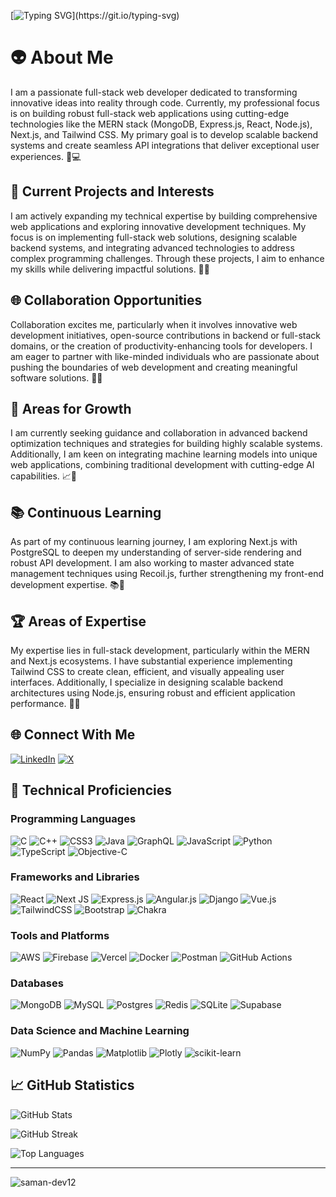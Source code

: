 [![Typing SVG](https://readme-typing-svg.demolab.com?font=Fira+Code&size=16&duration=4000&pause=1000&center=true&vCenter=true&hCenter=true&width=435&lines=Code+%E2%80%A2+Learn+%E2%80%A2+Repeat;Turning+ideas+into+reality+through+code.;Fuelled+by+coffee%2C+powered+by+code.)](https://git.io/typing-svg)
# 👽 About Me

I am a passionate full-stack web developer dedicated to transforming innovative ideas into reality through code. Currently, my professional focus is on building robust full-stack web applications using cutting-edge technologies like the MERN stack (MongoDB, Express.js, React, Node.js), Next.js, and Tailwind CSS. My primary goal is to develop scalable backend systems and create seamless API integrations that deliver exceptional user experiences. 🚀💻

## 🚀 Current Projects and Interests

I am actively expanding my technical expertise by building comprehensive web applications and exploring innovative development techniques. My focus is on implementing full-stack web solutions, designing scalable backend systems, and integrating advanced technologies to address complex programming challenges. Through these projects, I aim to enhance my skills while delivering impactful solutions. 🌟🔧

## 🌐 Collaboration Opportunities

Collaboration excites me, particularly when it involves innovative web development initiatives, open-source contributions in backend or full-stack domains, or the creation of productivity-enhancing tools for developers. I am eager to partner with like-minded individuals who are passionate about pushing the boundaries of web development and creating meaningful software solutions. 🤝🌐

## 🌱 Areas for Growth

I am currently seeking guidance and collaboration in advanced backend optimization techniques and strategies for building highly scalable systems. Additionally, I am keen on integrating machine learning models into unique web applications, combining traditional development with cutting-edge AI capabilities. 📈🧠

## 📚 Continuous Learning

As part of my continuous learning journey, I am exploring Next.js with PostgreSQL to deepen my understanding of server-side rendering and robust API development. I am also working to master advanced state management techniques using Recoil.js, further strengthening my front-end development expertise. 📚🔬

## 🏆 Areas of Expertise

My expertise lies in full-stack development, particularly within the MERN and Next.js ecosystems. I have substantial experience implementing Tailwind CSS to create clean, efficient, and visually appealing user interfaces. Additionally, I specialize in designing scalable backend architectures using Node.js, ensuring robust and efficient application performance. 🎯🔧

## 🌐 Connect With Me

[![LinkedIn](https://img.shields.io/badge/LinkedIn-%230077B5.svg?logo=linkedin&logoColor=white)](https://linkedin.com/in/samanpreet-singh-921996225/) [![X](https://img.shields.io/badge/X-black.svg?logo=X&logoColor=white)](https://x.com/Saman1202)

## 🔧 Technical Proficiencies

### Programming Languages
![C](https://img.shields.io/badge/c-%2300599C.svg?style=flat-square&logo=c&logoColor=white)
![C++](https://img.shields.io/badge/c++-%2300599C.svg?style=flat-square&logo=c%2B%2B&logoColor=white)
![CSS3](https://img.shields.io/badge/css3-%231572B6.svg?style=flat-square&logo=css3&logoColor=white)
![Java](https://img.shields.io/badge/java-%23ED8B00.svg?style=flat-square&logo=openjdk&logoColor=white)
![GraphQL](https://img.shields.io/badge/-GraphQL-E10098?style=flat-square&logo=graphql&logoColor=white)
![JavaScript](https://img.shields.io/badge/javascript-%23323330.svg?style=flat-square&logo=javascript&logoColor=%23F7DF1E)
![Python](https://img.shields.io/badge/python-3670A0?style=flat-square&logo=python&logoColor=ffdd54)
![TypeScript](https://img.shields.io/badge/typescript-%23007ACC.svg?style=flat-square&logo=typescript&logoColor=white)
![Objective-C](https://img.shields.io/badge/OBJECTIVE--C-%233A95E3.svg?style=flat-square&logo=apple&logoColor=white)

### Frameworks and Libraries
![React](https://img.shields.io/badge/react-%2320232a.svg?style=flat-square&logo=react&logoColor=%2361DAFB)
![Next JS](https://img.shields.io/badge/Next-black?style=flat-square&logo=next.js&logoColor=white)
![Express.js](https://img.shields.io/badge/express.js-%23404d59.svg?style=flat-square&logo=express&logoColor=%2361DAFB)
![Angular.js](https://img.shields.io/badge/angular.js-%23E23237.svg?style=flat-square&logo=angularjs&logoColor=white)
![Django](https://img.shields.io/badge/django-%23092E20.svg?style=flat-square&logo=django&logoColor=white)
![Vue.js](https://img.shields.io/badge/vue.js-%2335495e.svg?style=flat-square&logo=vuedotjs&logoColor=%234FC08D)
![TailwindCSS](https://img.shields.io/badge/tailwindcss-%2338B2AC.svg?style=flat-square&logo=tailwind-css&logoColor=white)
![Bootstrap](https://img.shields.io/badge/bootstrap-%238511FA.svg?style=flat-square&logo=bootstrap&logoColor=white)
![Chakra](https://img.shields.io/badge/chakra-%234ED1C5.svg?style=flat-square&logo=chakraui&logoColor=white)

### Tools and Platforms
![AWS](https://img.shields.io/badge/AWS-%23FF9900.svg?style=flat-square&logo=amazon-aws&logoColor=white)
![Firebase](https://img.shields.io/badge/firebase-%23039BE5.svg?style=flat-square&logo=firebase)
![Vercel](https://img.shields.io/badge/vercel-%23000000.svg?style=flat-square&logo=vercel&logoColor=white)
![Docker](https://img.shields.io/badge/docker-%230db7ed.svg?style=flat-square&logo=docker&logoColor=white)
![Postman](https://img.shields.io/badge/Postman-FF6C37?style=flat-square&logo=postman&logoColor=white)
![GitHub Actions](https://img.shields.io/badge/github%20actions-%232671E5.svg?style=flat-square&logo=githubactions&logoColor=white)

### Databases
![MongoDB](https://img.shields.io/badge/MongoDB-%234ea94b.svg?style=flat-square&logo=mongodb&logoColor=white)
![MySQL](https://img.shields.io/badge/mysql-4479A1.svg?style=flat-square&logo=mysql&logoColor=white)
![Postgres](https://img.shields.io/badge/postgres-%23316192.svg?style=flat-square&logo=postgresql&logoColor=white)
![Redis](https://img.shields.io/badge/redis-%23DD0031.svg?style=flat-square&logo=redis&logoColor=white)
![SQLite](https://img.shields.io/badge/sqlite-%2307405e.svg?style=flat-square&logo=sqlite&logoColor=white)
![Supabase](https://img.shields.io/badge/Supabase-3ECF8E?style=flat-square&logo=supabase&logoColor=white)

### Data Science and Machine Learning
![NumPy](https://img.shields.io/badge/numpy-%23013243.svg?style=flat-square&logo=numpy&logoColor=white)
![Pandas](https://img.shields.io/badge/pandas-%23150458.svg?style=flat-square&logo=pandas&logoColor=white)
![Matplotlib](https://img.shields.io/badge/Matplotlib-%23ffffff.svg?style=flat-square&logo=Matplotlib&logoColor=black)
![Plotly](https://img.shields.io/badge/Plotly-%233F4F75.svg?style=flat-square&logo=plotly&logoColor=white)
![scikit-learn](https://img.shields.io/badge/scikit--learn-%23F7931E.svg?style=flat-square&logo=scikit-learn&logoColor=white)

## 📈 GitHub Statistics

![GitHub Stats](https://github-readme-stats.vercel.app/api?username=Saman-dev12&theme=dark&hide_border=false&include_all_commits=true&count_private=true)

![GitHub Streak](https://github-readme-streak-stats.herokuapp.com/?user=Saman-dev12&theme=dark&hide_border=false)

![Top Languages](https://github-readme-stats.vercel.app/api/top-langs/?username=Saman-dev12&theme=dark&hide_border=false&include_all_commits=true&count_private=true&layout=compact)

---

<p align="left"> <img src="https://komarev.com/ghpvc/?username=saman-dev12&label=Profile%20views&color=0e75b6&style=flat" alt="saman-dev12" /> </p>
